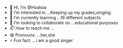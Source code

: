 - 👋 Hi, I’m @Hodisia
- 👀 I’m interested in ...Keeping up my grades,singing
- 🌱 I’m currently learning ...16 different subjects
- 💞️ I’m looking to collaborate on ...educational purposes
- 📫 How to reach me ...
- 😄 Pronouns: ...her,she
- ⚡ Fun fact: ...i am a good singer

<!---
Hodisia/Hodisia is a ✨ special ✨ repository because its `README.md` (this file) appears on your GitHub profile.
You can click the Preview link to take a look at your changes.
--->
